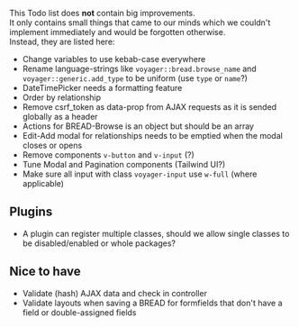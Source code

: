 This Todo list does **not** contain big improvements.  
It only contains small things that came to our minds which we couldn't implement immediately and would be forgotten otherwise.  
Instead, they are listed here:

- Change variables to use kebab-case everywhere
- Rename language-strings like `voyager::bread.browse_name` and `voyager::generic.add_type` to be uniform (use `type` or `name`?)
- DateTimePicker needs a formatting feature
- Order by relationship
- Remove csrf_token as data-prop from AJAX requests as it is sended globally as a header
- Actions for BREAD-Browse is an object but should be an array
- Edit-Add modal for relationships needs to be emptied when the modal closes or opens
- Remove components `v-button` and `v-input` (?)
- Tune Modal and Pagination components (Tailwind UI?)
- Make sure all input with class `voyager-input` use `w-full` (where applicable)

## Plugins
- A plugin can register multiple classes, should we allow single classes to be disabled/enabled or whole packages?

## Nice to have
- Validate (hash) AJAX data and check in controller
- Validate layouts when saving a BREAD for formfields that don't have a field or double-assigned fields